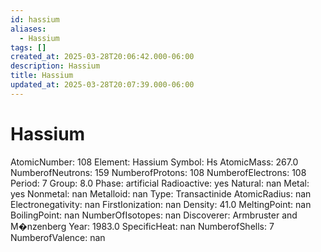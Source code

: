 ```yaml
---
id: hassium
aliases:
  - Hassium
tags: []
created_at: 2025-03-28T20:06:42.000-06:00
description: Hassium
title: Hassium
updated_at: 2025-03-28T20:07:39.000-06:00
---
```


# Hassium
AtomicNumber: 108
Element: Hassium
Symbol: Hs
AtomicMass: 267.0
NumberofNeutrons: 159
NumberofProtons: 108
NumberofElectrons: 108
Period: 7
Group: 8.0
Phase: artificial
Radioactive: yes
Natural: nan
Metal: yes
Nonmetal: nan
Metalloid: nan
Type: Transactinide
AtomicRadius: nan
Electronegativity: nan
FirstIonization: nan
Density: 41.0
MeltingPoint: nan
BoilingPoint: nan
NumberOfIsotopes: nan
Discoverer: Armbruster and M�nzenberg
Year: 1983.0
SpecificHeat: nan
NumberofShells: 7
NumberofValence: nan
